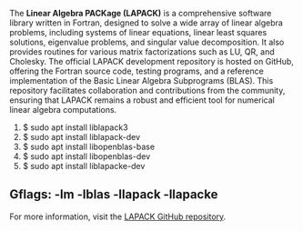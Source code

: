 The **Linear Algebra PACKage (LAPACK)** is a comprehensive software library written in Fortran, designed to solve a wide array of linear algebra problems, including systems of linear equations, linear least squares solutions, eigenvalue problems, and singular value decomposition. It also provides routines for various matrix factorizations such as LU, QR, and Cholesky. The official LAPACK development repository is hosted on GitHub, offering the Fortran source code, testing programs, and a reference implementation of the Basic Linear Algebra Subprograms (BLAS). This repository facilitates collaboration and contributions from the community, ensuring that LAPACK remains a robust and efficient tool for numerical linear algebra computations.

1. $ sudo apt install liblapack3
2. $ sudo apt install liblapack-dev
3. $ sudo apt install libopenblas-base
4. $ sudo apt install libopenblas-dev
5. $ sudo apt install liblapacke-dev

## Gflags: -lm -lblas -llapack -llapacke

For more information, visit the [LAPACK GitHub repository](https://github.com/Reference-LAPACK/lapack). 

